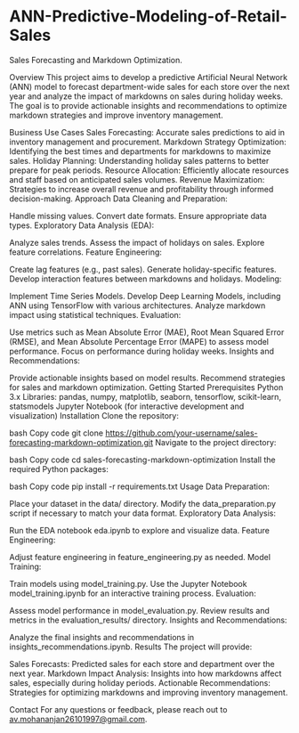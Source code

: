 # ANN-Predictive-Modeling-of-Retail-Sales
Sales Forecasting and Markdown Optimization.

Overview
This project aims to develop a predictive Artificial Neural Network (ANN) model to forecast department-wide sales for each store over the next year and analyze the impact of markdowns on sales during holiday weeks. The goal is to provide actionable insights and recommendations to optimize markdown strategies and improve inventory management.

Business Use Cases
Sales Forecasting: Accurate sales predictions to aid in inventory management and procurement.
Markdown Strategy Optimization: Identifying the best times and departments for markdowns to maximize sales.
Holiday Planning: Understanding holiday sales patterns to better prepare for peak periods.
Resource Allocation: Efficiently allocate resources and staff based on anticipated sales volumes.
Revenue Maximization: Strategies to increase overall revenue and profitability through informed decision-making.
Approach
Data Cleaning and Preparation:

Handle missing values.
Convert date formats.
Ensure appropriate data types.
Exploratory Data Analysis (EDA):

Analyze sales trends.
Assess the impact of holidays on sales.
Explore feature correlations.
Feature Engineering:

Create lag features (e.g., past sales).
Generate holiday-specific features.
Develop interaction features between markdowns and holidays.
Modeling:

Implement Time Series Models.
Develop Deep Learning Models, including ANN using TensorFlow with various architectures.
Analyze markdown impact using statistical techniques.
Evaluation:

Use metrics such as Mean Absolute Error (MAE), Root Mean Squared Error (RMSE), and Mean Absolute Percentage Error (MAPE) to assess model performance.
Focus on performance during holiday weeks.
Insights and Recommendations:

Provide actionable insights based on model results.
Recommend strategies for sales and markdown optimization.
Getting Started
Prerequisites
Python 3.x
Libraries: pandas, numpy, matplotlib, seaborn, tensorflow, scikit-learn, statsmodels
Jupyter Notebook (for interactive development and visualization)
Installation
Clone the repository:

bash
Copy code
git clone https://github.com/your-username/sales-forecasting-markdown-optimization.git
Navigate to the project directory:

bash
Copy code
cd sales-forecasting-markdown-optimization
Install the required Python packages:

bash
Copy code
pip install -r requirements.txt
Usage
Data Preparation:

Place your dataset in the data/ directory.
Modify the data_preparation.py script if necessary to match your data format.
Exploratory Data Analysis:

Run the EDA notebook eda.ipynb to explore and visualize data.
Feature Engineering:

Adjust feature engineering in feature_engineering.py as needed.
Model Training:

Train models using model_training.py.
Use the Jupyter Notebook model_training.ipynb for an interactive training process.
Evaluation:

Assess model performance in model_evaluation.py.
Review results and metrics in the evaluation_results/ directory.
Insights and Recommendations:

Analyze the final insights and recommendations in insights_recommendations.ipynb.
Results
The project will provide:

Sales Forecasts: Predicted sales for each store and department over the next year.
Markdown Impact Analysis: Insights into how markdowns affect sales, especially during holiday periods.
Actionable Recommendations: Strategies for optimizing markdowns and improving inventory management.


Contact
For any questions or feedback, please reach out to av.mohananjan26101997@gmail.com.
